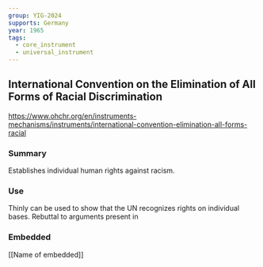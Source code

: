 ```yaml
---
group: YIG-2024
supports: Germany
year: 1965
tags:
  - core_instrument
  - universal_instrument
---
```

## International Convention on the Elimination of All Forms of Racial Discrimination

https://www.ohchr.org/en/instruments-mechanisms/instruments/international-convention-elimination-all-forms-racial

### Summary

Establishes individual human rights against racism. 

### Use

Thinly can be used to show that the UN recognizes rights on individual bases.
Rebuttal to arguments present in 

### Embedded

[[Name of embedded]]